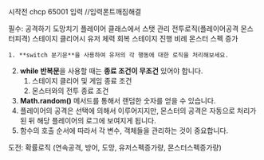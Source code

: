 시작전 chcp 65001 입력  //입력폰트깨짐해결

필수: 공격하기
      도망치기
    플레이어 클래스에서 스탯 관리
    전투로직(플레이어공격 몬스터피격)
    스테이지 클리어시 유저 체력 회복
    스테이지 진행 비례 몬스터 스펙 증가

    1. **switch 분기문**을 사용하여 유저의 각 행동에 대한 로직을 처리해보세요.
2. **while 반복문**을 사용할 때는 **종료 조건이 무조건** 있어야 합니다.
    1. 스테이지 클리어 및 게임 종료 조건
    2. 몬스터와의 전투 종료 조건
3. **Math.random()** 메서드를 통해서 랜덤한 숫자를 얻을 수 있습니다.
4. 플레이어의 공격은 선택에 의해서 이루어지지만, 몬스터의 공격은 자동으로 처리가 된 뒤 해당 플레이어의 로그에 보여지게 됩니다.
5. 함수의 호출 순서에 따라서 각 변수, 객체들을 관리하는 것이 중요합니다.

도전: 확률로직 (연속공격, 방어, 도망, 유저스펙증가량, 몬스터스펙증가량)
      
      